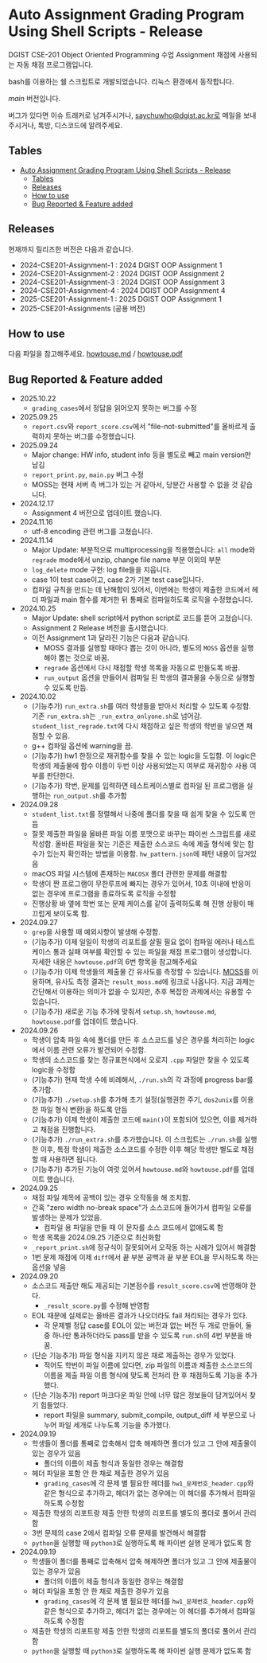 # Auto Assignment Grading Program Using Shell Scripts - Release

DGIST CSE-201 Object Oriented Programming 수업 Assignment 채점에 사용되는 자동 채점 프로그램입니다.

bash를 이용하는 쉘 스크립트로 개발되었습니다. 리눅스 환경에서 동작합니다.

*main* 버전입니다.

버그가 있다면 이슈 트래커로 남겨주시거나, saychuwho@dgist.ac.kr로 메일을 보내주시거나, 톡방, 디스코드에 알려주세요.

## Tables

- [Auto Assignment Grading Program Using Shell Scripts - Release](#auto-assignment-grading-program-using-shell-scripts---release)
  - [Tables](#tables)
  - [Releases](#releases)
  - [How to use](#how-to-use)
  - [Bug Reported \& Feature added](#bug-reported--feature-added)

## Releases

현재까지 릴리즈한 버전은 다음과 같습니다. 

- 2024-CSE201-Assignment-1 : 2024 DGIST OOP Assignment 1
- 2024-CSE201-Assignment-2 : 2024 DGIST OOP Assignment 2
- 2024-CSE201-Assignment-3 : 2024 DGIST OOP Assignment 3
- 2024-CSE201-Assignment-4 : 2024 DGIST OOP Assignment 4
- 2025-CSE201-Assignment-1 : 2025 DGIST OOP Assignment 1
- 2025-CSE201-Assignments (공용 버전)

## How to use

다음 파일을 참고해주세요. [howtouse.md](./howtouse.md) / [howtouse.pdf](./howtouse.pdf)

## Bug Reported & Feature added

- 2025.10.22
  - `grading_cases`에서 정답을 읽어오지 못하는 버그를 수정
- 2025.09.25
  - `report.csv`와 `report_score.csv`에서 "file-not-submitted"를 올바르게 출력하지 못하는 버그를 수정했습니다.
- 2025.09.24
  - Major change: HW info, student info 등을 별도로 빼고 main version만 남김
  - `report_print.py`, `main.py` 버그 수정
  - MOSS는 현재 서버 측 버그가 있는 거 같아서, 당분간 사용할 수 없을 것 같습니다.
- 2024.12.17
  - Assignment 4 버전으로 업데이트 했습니다.
- 2024.11.16
  - utf-8 encoding 관련 버그를 고쳤습니다.
- 2024.11.14
  - Major Update: 부분적으로 multiprocessing을 적용했습니다: `all` mode와 `regrade` mode에서 unzip, change file name 부분 이외의 부분
  - `log_delete` mode 구현: log file들을 지웁니다.
  - case 1이 test case이고, case 2가 기본 test case입니다.
  - 컴파일 규칙을 만드는 데 난해함이 있어서, 이번에는 학생이 제출한 코드에서 헤더 파일과 main 함수를 제거한 뒤 통째로 컴파일하도록 로직을 수정했습니다.
- 2024.10.25
  - Major Update: shell script에서 python script로 코드를 뜯어 고쳤습니다. 
  - Assignment 2 Release 버전을 출시했습니다. 
  - 이전 Assignment 1과 달라진 기능은 다음과 같습니다.
    - MOSS 결과를 실행할 때마다 뽑는 것이 아니라, 별도의 `MOSS` 옵션을 실행해야 뽑는 것으로 바꿈.
    - `regrade` 옵션에서 다시 채점할 학생 목록을 자동으로 만들도록 바꿈.
    - `run_output` 옵션을 만들어서 컴파일 된 학생의 결과물을 수동으로 실행할 수 있도록 만듬.
- 2024.10.02
  - (기능추가) `run_extra.sh`를 여러 학생들을 받아서 처리할 수 있도록 수정함. 기존 `run_extra.sh`는 `_run_extra_onlyone.sh`로 넘어감. `student_list_regrade.txt`에 다시 채점하고 싶은 학생의 학번을 넣으면 채점할 수 있음.
  - g++ 컴파일 옵션에 warning을 끔.
  - (기능추가) hw1 한정으로 재귀함수를 찾을 수 있는 logic을 도입함. 이 logic은 학생의 제출물에 함수 이름이 두번 이상 사용되었는지 여부로 재귀함수 사용 여부를 판단한다.
  - (기능추가) 학번, 문제를 입력하면 테스트케이스별로 컴파일 된 프로그램을 실행하는 `run_output.sh`를 추가함
- 2024.09.28 
  - `student_list.txt`를 정렬해서 나중에 폴더를 찾을 때 쉽게 찾을 수 있도록 만듬
  - 잘못 제출한 파일을 올바른 파일 이름 포맷으로 바꾸는 파이썬 스크립트를 새로 작성함. 올바른 파일을 찾는 기준은 제출한 소스코드 속에 제출 형식에 맞는 함수가 있는지 확인하는 방법을 이용함. `hw_pattern.json`에 패턴 내용이 담겨있음
  - macOS 파일 시스템에 존재하는 `MACOSX` 폴더 관련한 문제를 해결함
  - 학생이 짠 프로그램이 무한루프에 빠지는 경우가 있어서, 10초 이내에 반응이 없는 경우에 프로그램을 종료하도록 로직을 수정함
  - 진행상황 바 옆에 학번 또는 문제 케이스를 같이 출력하도록 해 진행 상황이 매끄럽게 보이도록 함.
- 2024.09.27
  - `grep`을 사용할 때 예외사항이 발생해 수정함.
  - (기능추가) 이제 일일이 학생의 리포트를 살필 필요 없이 컴파일 에러나 테스트 케이스 통과 실패 여부를 확인할 수 있는 파일을 채점 프로그램이 생성합니다. 자세한 내용은 `howtouse.pdf`의 6번 항목을 참고해주세요
  - (기능추가) 이제 학생들의 제출물 간 유사도를 측정할 수 있습니다. [MOSS](https://theory.stanford.edu/~aiken/moss/)를 이용하며, 유사도 측정 결과는 `result_moss.md`에 링크로 나옵니다. 지금 과제는 간단해서 이용하는 의미가 없을 수 있지만, 추후 복잡한 과제에서는 유용할 수 있습니다.
  - (기능추가) 새로운 기능 추가에 맞춰서 `setup.sh`, `howtouse.md`, `howtouse.pdf`를 업데이트 했습니다.
- 2024.09.26
  - 학생이 압축 파일 속에 폴더를 만든 후 소스코드를 넣은 경우를 처리하는 logic에서 이름 관련 오류가 발견되어 수정함.
  - 학생의 소스코드를 찾는 정규표현식에서 오로지 `.cpp` 파일만 찾을 수 있도록 logic을 수정함
  - (기능추가) 현재 학생 수에 비례해서, `./run.sh`의 각 과정에 progress bar를 추가함. 
  - (기능추가) `./setup.sh`를 추가해 초기 설정(실행권한 주기, `dos2unix`를 이용한 파일 형식 변환)을 하도록 만듬
  - (기능추가) 이제 학생이 제출한 코드에 `main()`이 포함되어 있으면, 이를 제거하고 채점을 진행합니다.
  - (기능추가) `./run_extra.sh`를 추가했습니다. 이 스크립트는 `./run.sh`를 실행한 이후, 특정 학생이 제출한 소스코드를 수정한 이후 해당 학생만 별도로 채점할 때 사용하면 됩니다.
  - (기능추가) 추가된 기능이 여럿 있어서 `howtouse.md`와 `howtouse.pdf`를 업데이트 했습니다.
- 2024.09.25
  - 채점 파일 제목에 공백이 있는 경우 오작동을 해 조치함.
  - 간혹 "zero width no-break space"가 소스코드에 들어가서 컴파일 오류를 발생하는 문제가 있었음. 
    - 컴파일 용 파일을 만들 때 이 문자를 소스 코드에서 없애도록 함
  - 학생 목록을 2024.09.25 기준으로 최신화함
  - `_report_print.sh`에 정규식이 잘못되어서 오작동 하는 사례가 있어서 해결함
  - 1번 문제 채점에 이제 `diff`에서 끝 부분 공백과 끝 부분 EOL을 무시하도록 하는 옵션을 넣음
- 2024.09.20
  - 소스코드 제출만 해도 제공되는 기본점수를 `result_score.csv`에 반영해야 한다.
    - `_result_score.py`를 수정해 반영함
  - EOL 때문에 실제로는 올바른 결과가 나오더라도 fail 처리되는 경우가 있다. 
    - 각 문제별 정답 case를 EOL이 있는 버전과 없는 버전 두 개로 만들어, 둘 중 하나만 통과하더라도 pass를 받을 수 있도록 `run.sh`의 4번 부분을 바꿈.
  - (단순 기능추가) 파일 형식을 지키지 않은 채로 제출하는 경우가 있었다.
    - 적어도 학번이 파일 이름에 있다면, zip 파일의 이름과 제출한 소스코드의 이름을 제출 파일 이름 형식에 맞도록 전처리 한 후 채점하도록 기능을 추가했다.
  - (단순 기능추가) report 마크다운 파일 안에 너무 많은 정보들이 담겨있어서 찾기 힘들었다. 
    - report 파일을 summary, submit_compile, output_diff 세 부분으로 나누어 파일 세개로 나누도록 기능을 추가했다. 
- 2024.09.19
  - 학생들이 폴더를 통째로 압축해서 압축 해제하면 폴더가 있고 그 안에 제출물이 있는 경우가 있음
    - 폴더의 이름이 제출 형식과 동일한 경우는 해결함
  - 헤더 파일을 포함 안 한 채로 제출한 경우가 있음
    - `grading_cases`에 각 문제 별 필요한 헤더를 `hw1_문제번호_header.cpp`와 같은 형식으로 추가하고, 헤더가 없는 경우에는 이 헤더를 추가해서 컴파일하도록 수정함
  - 제출한 학생의 리포트랑 제출 안한 학생의 리포트를 별도의 폴더로 풀어서 관리함
  - 3번 문제의 case 2에서 컴파일 오류 문제를 발견해서 해결함
  - `python`을 실행할 때 `python3`로 실행하도록 해 파이썬 실행 문제가 없도록 함
- 2024.09.19
  - 학생들이 폴더를 통째로 압축해서 압축 해제하면 폴더가 있고 그 안에 제출물이 있는 경우가 있음
    - 폴더의 이름이 제출 형식과 동일한 경우는 해결함
  - 헤더 파일을 포함 안 한 채로 제출한 경우가 있음
    - `grading_cases`에 각 문제 별 필요한 헤더를 `hw1_문제번호_header.cpp`와 같은 형식으로 추가하고, 헤더가 없는 경우에는 이 헤더를 추가해서 컴파일하도록 수정함
  - 제출한 학생의 리포트랑 제출 안한 학생의 리포트를 별도의 폴더로 풀어서 관리함
  - `python`을 실행할 때 `python3`로 실행하도록 해 파이썬 실행 문제가 없도록 함

